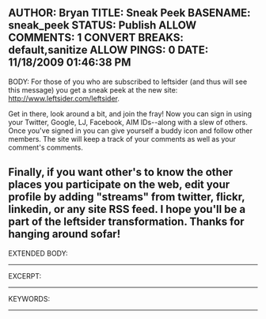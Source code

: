AUTHOR: Bryan
TITLE: Sneak Peek
BASENAME: sneak_peek
STATUS: Publish
ALLOW COMMENTS: 1
CONVERT BREAKS: __default__,__sanitize__
ALLOW PINGS: 0
DATE: 11/18/2009 01:46:38 PM
-----
BODY:
For those of you who are subscribed to leftsider (and thus will see this message) you get a sneak peek at the new site: http://www.leftsider.com/leftsider. 

Get in there, look around a bit, and join the fray! Now you can sign in using your Twitter, Google, LJ, Facebook, AIM IDs--along with a slew of others. Once you've signed in you can give yourself a buddy icon and follow other members. The site will keep a track of your comments as well as your comment's comments.

Finally, if you want other's to know the other places you participate on the web, edit your profile by adding "streams" from twitter, flickr, linkedin, or any site RSS feed. I hope you'll be a part of the leftsider transformation. Thanks for hanging around sofar!
-----
EXTENDED BODY:

-----
EXCERPT:

-----
KEYWORDS:

-----


